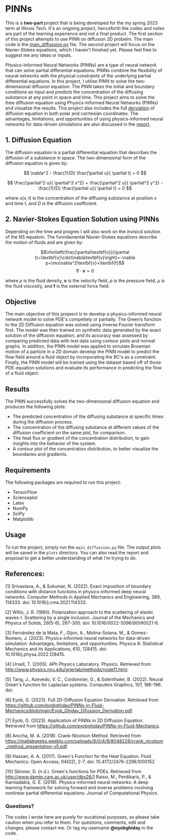 # PINNs
This is a <b> two-part </b> project that is being developed for the my spring 2023 term at Illinois Tech. It's an ongoing project, henceforth the codes and notes are part of the learning experience and not a final product. The first section of this project attempts to use PINN on diffusion 2D probelm. The main code is the [main_diffussion.py](main_diffusion.py) file. The second project will focus on the Navier-Stokes equations, which I haven't finished yet. Please feel free to suggest me any ideas or inputs. 

Physics-Informed Neural Networks (PINNs) are a type of neural network that can solve partial differential equations. PINNs combine the flexibility of neural networks with the physical constraints of the underlying partial differential equations. In this project, I utilise PINN to solve the two-dimensional diffusion equation. The PINN takes the initial and boundary conditions as input and predicts the concentration of the diffusing substance at any point in space and time. This project aims to solve the thee diffusion equation using Physics-Informed Neural Networks (PINNs) and visualize the results. This project also includes the full [derviation](Eyob_Ghiday_Difussion_Derivation.pdf) of diffusion equation in both polar and carrtesian coordinates. The advantages, limitations, and opportunities of using physics-informed neural networks for data-driven simulations are also discussed in the [report](Eyob_PINN_2D_Diffusion_Equation_[2023].pdf). 

## 1. Diffusion Equation

The diffusion equation is a partial differential equation that describes the diffusion of a substance in space. The two-dimensional form of the diffusion equation is given by:

$$ \nabla^2 - \frac{1}{D} \frac{\partial u}{ \partial t} = 0 $$

$$ \frac{\partial^2 u}{ \partial^2 x^2} + \frac{\partial^2 u}{ \partial^2 y^2}  - \frac{1}{D} \frac{\partial u}{ \partial t} = 0 $$

where $u(x, t)$ is the concentration of the diffusing substance at position $x$ and time $t$, and $D$ is the diffusion coefficient.


## 2. Navier-Stokes Equation Solution using PINNs

Depending on the time and progres I will also work on the invisicd solution of the NS equatoin. The funndamental Navier-Stokes equations describe the motion of fluids and are given by:

$$\rho\left(\frac{\partial\textbf{v}}{\partial t}+\textbf{v}\cdot\nabla\textbf{v}\right)=-\nabla p+\mu\nabla^2\textbf{v}+\textbf{f}$$
$$\nabla\cdot\textbf{v}=0$$

where $\rho$ is the fluid density, $\textbf{v}$ is the velocity field, $p$ is the pressure field, $\mu$ is the fluid viscosity, and $\textbf{f}$ is the external force field.

## Objective

The main objective of this projeect is to develop a physics-informed neural network model to solve PDE's compeltely or partially. The Green’s function to the 2D Diffusion equation was solved using inverse Fourier transform first. The model was then trained on synthetic data generated by the exact solution of the diffusion equation, and its accuracy was assessed by comparing predicted data with test data using contour plots and normal graphs. In addition, the PINN model was applied to simulate Brownian motion of a particle in a 2D domain develop the PINN model to predict the flow field around a fluid object by incorporating the BC's as a constraint. Finally, the PINN model will be trained using the dataset based off of those PDE-equation solutions and evaluate its performance in predicting the flow of a fluid object.

## Results

The PINN successfully solves the two-dimensional diffusion equation and produces the following plots:

- The predicted concentration of the diffusing substance at specific times during the diffusion process.
- The concentration of the diffusing substance at different values of the diffusion coefficient on the same plot, for comparison.
- The heat flux or gradient of the concentration distribution, to gain insights into the behavior of the system.
- A contour plot of the concentration distribution, to better visualize the boundaries and gradients.

## Requirements

The following packages are required to run this project:
- TensorFlow
- Scienceplot
- Latex
- NumPy
- SciPy
- Matplotlib

## Usage

To run the project, simply run the `main_diffussion.py` file. The output plots will be saved in the `plots` directory. You can also read the report and proposal to get a better understanding of what I'm trying to do. 

## References:
[1] Srivastava, A., & Sukumar, N. (2022). Exact imposition of boundary conditions with distance functions in physics-informed deep neural networks. Computer Methods in Applied Mechanics and Engineering, 389, 114333. doi: 10.1016/j.cma.2021.114333.

[2] Willis, J. R. (1980). Polarization approach to the scattering of elastic waves-I. Scattering by a single inclusion. Journal of the Mechanics and Physics of Solids, 28(5-6), 287-305. doi: 10.1016/0022-5096(80)90021-6.

[3] Fernández de la Mata, F., Gijon, A., Molina-Solana, M., & Gomez-Romero, J. (2023). Physics-informed neural networks for data-driven simulation: Advantages, limitations, and opportunities. Physica A: Statistical Mechanics and its Applications, 610, 128415. doi: 10.1016/j.physa.2022.128415.

[4] Ursell, T. (2005). APh Physics Laboratory. Physics. Retrieved from http://www.physics.nyu.edu/grierlab/methods/node11.html.

[5] Tang, J., Azevedo, V. C., Cordonnier, G., & Solenthaler, B. (2022). Neural Green's function for Laplacian systems. Computers Graphics, 107, 186-196. doi:

[6] Eyob, G. (2023). Full 2D-Diffusion Equation Derivation. Retrieved from https://github.com/eyobghiday/PINNs-in-Fluid-Mechanics/blob/main/Eyob_Ghiday_Difussion_Derivation.pdf.

[7] Eyob, G. (2023). Application of PiNNs in 2D Diffusion Equation. Retrieved from https://github.com/eyobghiday/PINNs-in-Fluid-Mechanics.

[8] Arocha, M. A. (2018). Crank-Nicolson Method. Retrieved from https://matlabgeeks.weebly.com/uploads/8/0/4/8/8048228/crank_nicolson_method_presentation-v5.pdf.

[9] Hassan, A. A. (2017). Green's Function for the Heat Equation. Fluid Mechanics: Open Access, 04(02), 2-7. doi: 10.4172/2476-2296.1000152

[10] Skinner, D. (n.d.). Green's functions for PDEs. Retrieved from http://www.damtp.cam.ac.uk/user/dbs26/1
Raissi, M., Perdikaris, P., & Karniadakis, G. E. (2019). Physics-informed neural networks: A deep learning framework for solving forward and inverse problems involving nonlinear partial differential equations. Journal of Computational Physics.

### Questions?
The codes I wrote here are purely for eucational purposes, so please take caution when you refer to them. For questions, comments, edit and changes, please contact me. Or tag my username <b> @eyobghiday </b> in the code.
